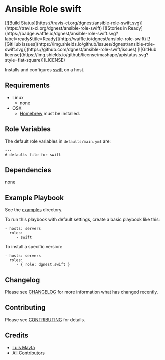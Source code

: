 # Ansible Role swift

<span class="badges" align="center">
[![Build Status](https://travis-ci.org/dgnest/ansible-role-swift.svg)](https://travis-ci.org/dgnest/ansible-role-swift)
[![Stories in Ready](https://badge.waffle.io/dgnest/ansible-role-swift.svg?label=ready&title=Ready)](http://waffle.io/dgnest/ansible-role-swift)
[![GitHub issues](https://img.shields.io/github/issues/dgnest/ansible-role-swift.svg)](https://github.com/dgnest/ansible-role-swift/issues)
[![GitHub license](https://img.shields.io/github/license/mashape/apistatus.svg?style=flat-square)](LICENSE)
</span>


Installs and configures [swift][link-swift] on a host.

## Requirements

 - Linux
   - none
 - OSX
   - [Homebrew][link-brew] must be installed.


## Role Variables

The default role variables in `defaults/main.yml` are:

    ---
    # defaults file for swift


## Dependencies

none

## Example Playbook

See the [examples](./examples/) directory.

To run this playbook with default settings, create a basic playbook like this:

    - hosts: servers
      roles:
         - swift

To install a specific version:

    - hosts: servers
      roles:
         - { role: dgnest.swift }


## Changelog

Please see [CHANGELOG](CHANGELOG.md) for more information what has changed recently.

## Contributing

Please see [CONTRIBUTING](CONTRIBUTING.md) for details.

## Credits

- [Luis Mayta][link-author]
- [All Contributors][link-contributors]

[link-swift]: https://swift.com/
[link-brew]: http://brew.sh/

<!-- Other -->

[link-author]: https://github.com/luismayta
[link-contributors]: AUTHORS
